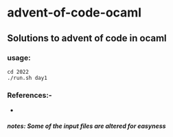 
# advent-of-code-ocaml
## Solutions to advent of code in ocaml

### usage: 
    cd 2022
    ./run.sh day1


### References:-
- [](https://github.com/hellopatrick/xmas/tree/main)

##### notes: Some of the input files are altered for easyness

